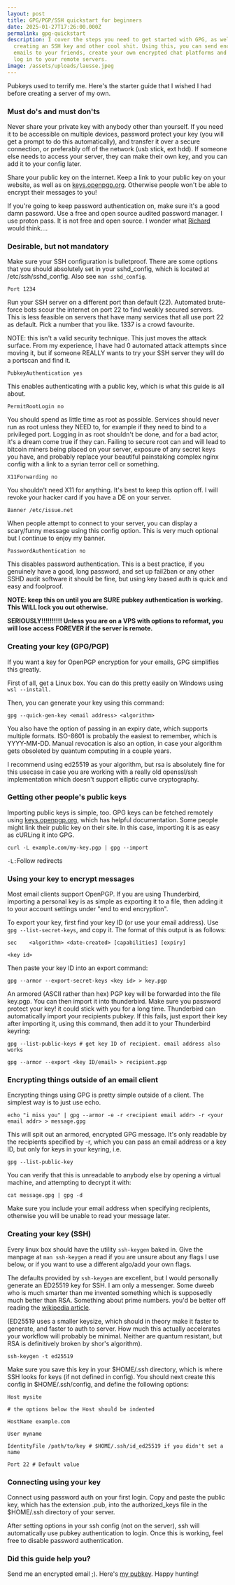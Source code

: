 ```yaml
---
layout: post
title: GPG/PGP/SSH quickstart for beginners
date: 2025-01-27T17:26:00.000Z
permalink: gpg-quickstart
description: I cover the steps you need to get started with GPG, as well as
  creating an SSH key and other cool shit. Using this, you can send encrypted
  emails to your friends, create your own encrypted chat platforms and securely
  log in to your remote servers.
image: /assets/uploads/lausse.jpeg
---
```

Pubkeys used to terrify me.  Here's the starter guide that I wished I had before creating a server of my own.

### Must do's and must don'ts

Never share your private key with anybody other than yourself. If you need it to be accessible on multiple devices, password protect your key (you will get a prompt to do this automatically), and transfer it over a secure connection, or preferably off of the network (usb stick, ext hdd). If someone else needs to access your server, they can make their own key, and you can add it to your config later.

Share your public key on the internet. Keep a link to your public key on your website, as well as on [keys.openpgp.org](https://keys.openpgp.org). Otherwise people won't be able to encrypt their messages to you!

If you're going to keep password authentication on, make sure it's a good damn password. Use a free and open source audited password manager. I use proton pass. It is not free and open source. I wonder what [Richard](https://rms.sexy) would think....

### Desirable, but not mandatory

Make sure your SSH configuration is bulletproof. There are some options that you should absolutely set in your sshd_config, which is located at /etc/ssh/sshd_config. Also see `man sshd_config`.

`Port 1234`

Run your SSH server on a different port than default (22). Automated brute-force bots scour the internet on port 22 to find weakly secured servers. This is less feasible on servers that have many services that all use port 22 as default. Pick a number that you like. 1337 is a crowd favourite.

NOTE: this isn't a valid security technique. This just moves the attack surface. From my experience, I have had 0 automated attack attempts since moving it, but if someone REALLY wants to try your SSH server they will do a portscan and find it. 

`PubkeyAuthentication yes`

This enables authenticating with a public key, which is what this guide is all about.

`PermitRootLogin no`

You should spend as little time as root as possible. Services should never run as root unless they NEED to, for example if they need to bind to a privileged port. Logging in as root shouldn't be done, and for a bad actor, it's a dream come true if they can. Failing to secure root can and will lead to bitcoin miners being placed on your server, exposure of any secret keys you have, and probably replace your beautiful painstaking complex nginx config with a link to a syrian terror cell or something. 

`X11Forwarding no`

You shouldn't need X11 for anything. It's best to keep this option off. I will revoke your hacker card if you have a DE on your server.

`Banner /etc/issue.net`

When people attempt to connect to your server, you can display a scary/funny message using this config option. This is very much optional but I continue to enjoy my banner.

`PasswordAuthentication no`

This disables password authentication. This is a best practice, if you genuinely have a good, long password, and set up fail2ban or any other SSHD audit software it should be fine, but using key based auth is quick and easy and foolproof. 

**NOTE: keep this on until you are SURE pubkey authentication is working. This WILL lock you out otherwise.**

**SERIOUSLY!!!!!!!!!! Unless you are on a VPS with options to reformat, you will lose access FOREVER if the server is remote.**

### Creating your key (GPG/PGP)

If you want a key for OpenPGP encryption for your emails, GPG simplifies this greatly.

First of all, get a Linux box. You can do this pretty easily on Windows using `wsl --install.`

Then, you can generate your key using this command:

`gpg --quick-gen-key <email address> <algorithm>`

You also have the option of passing in an expiry date, which supports multiple formats. ISO-8601 is probably the easiest to remember, which is YYYY-MM-DD. Manual revocation is also an option, in case your algorithm gets obsoleted by quantum computing in a couple years.

I recommend using ed25519 as your algorithm, but rsa is absolutely fine for this usecase in case you are working with a really old openssl/ssh implementation which doesn't support elliptic curve cryptography.

### Getting other people's public keys

Importing public keys is simple, too. GPG keys can be fetched remotely using [keys.openpgp.org](https://keys.openpgp.org/about/usage), which has helpful documentation. Some people might link their public key on their site. In this case, importing it is as easy as cURLing it into GPG.

`curl -L example.com/my-key.pgp | gpg --import`

`-L:`Follow redirects

### Using your key to encrypt messages

Most email clients support OpenPGP. If you are using Thunderbird, importing a personal key is as simple as exporting it to a file, then adding it to your account settings under "end to end encryption".

To export your key, first find your key ID (or use your email address). Use `gpg --list-secret-keys`, and copy it. The format of this output is as follows:

`sec    <algorithm> <date-created> [capabilities] [expiry]`

`<key id>`

Then paste your key ID into an export command:

`gpg --armor --export-secret-keys <key id> > key.pgp`

An armored (ASCII rather than hex) PGP key will be forwarded into the file key.pgp. You can then import it into thunderbird. Make sure you password protect your key! it could stick with you for a long time. Thunderbird can automatically import your recipients pubkey. If this fails, just export their key after importing it, using this command, then add it to your Thunderbird keyring:

`gpg --list-public-keys # get key ID of recipient. email address also works`

`gpg --armor --export <key ID/email> > recipient.pgp`

### Encrypting things outside of an email client

Encrypting things using GPG is pretty simple outside of a client. The simplest way is to just use echo.

`echo "i miss you" | gpg --armor -e -r <recipient email addr> -r <your email addr> > message.gpg`

This will spit out an armored, encrypted GPG message. It's only readable by the recipients specified by -r, which you can pass an email address or a key ID, but only for keys in your keyring, i.e.

`gpg --list-public-key`

You can verify that this is unreadable to anybody else by opening a virtual machine, and attempting to decrypt it with:

`cat message.gpg | gpg -d`

Make sure you include your email address when specifying recipients, otherwise you will be unable to read your message later. 

### Creating your key (SSH)

Every linux box should have the utility `ssh-keygen` baked in. Give the manpage at `man ssh-keygen` a read if you are unsure about any flags I use below, or if you want to use a different algo/add your own flags.

The defaults provided by `ssh-keygen` are excellent, but I would personally generate an ED25519 key for SSH. I am only a messenger. Some dweeb who is much smarter than me invented something which is supposedly much better than RSA. Something about prime numbers. you'd be better off reading the [wikipedia article](https://en.wikipedia.org/wiki/Curve25519).

(ED25519 uses a smaller keysize, which should in theory make it faster to generate, and faster to auth to server. How much this actually accelerates your workflow will probably be minimal. Neither are quantum resistant, but RSA is definitively broken by shor's algorithm).

`ssh-keygen -t ed25519`

Make sure you save this key in your $HOME/.ssh directory, which is where SSH looks for keys (if not defined in config). You should next create this config in $HOME/.ssh/config, and define the following options:

`Host mysite`

`# the options below the Host should be indented`

`HostName example.com`

`User myname`

`IdentityFile /path/to/key # $HOME/.ssh/id_ed25519 if you didn't set a name`

`Port 22 # Default value`

### Connecting using your key

Connect using password auth on your first login. Copy and paste the public key, which has the extension .pub, into the authorized_keys file in the $HOME/.ssh directory of your server. 

After setting options in your ssh config (not on the server), ssh will automatically use pubkey authentication to login. Once this is working, feel free to disable password authentication. 

### Did this guide help you?

Send me an encrypted email ;). Here's [my pubkey](https://blog.shr4pnel.com/assets/keys/key.pgp). Happy hunting!
